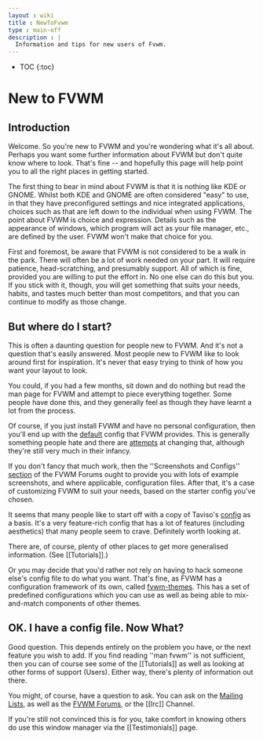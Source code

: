 ```yaml
---
layout : wiki
title : NewToFvwm
type : main-off
description : |
  Information and tips for new users of Fvwm.
---
```

* TOC
{:toc}

# New to FVWM

## Introduction 

Welcome.  So you're new to FVWM and you're wondering what it's all about.
Perhaps you want some further information about FVWM but don't quite know
where to look.  That's fine -- and hopefully this page will help point you
to all the right places in getting started.

The first thing to bear in mind about FVWM is that it is nothing
like KDE or GNOME. Whilst both KDE and GNOME are often considered
"easy" to use, in that they have preconfigured settings and nice
integrated applications, choices such as that are left down to the
individual when using FVWM. The point about FVWM is choice and
expression. Details such as the appearance of windows, which
program will act as your file manager, etc., are defined by the
user. FVWM won't make that choice for you.

First and foremost, be aware that FVWM is not considered to be a
walk in the park. There will often be a lot of work needed on your
part. It will require patience, head-scratching, and presumably
support. All of which is fine, provided you are willing to put the
effort in. No one else can do this but you. If you stick with it,
though, you will get something that suits your needs, habits, and
tastes much better than most competitors, and that you can continue
to modify as those change.

## But where do I start?

This is often a daunting question for people new to FVWM.  And it's not a
question that's easily answered.  Most people new to FVWM like to look
around first for inspiration.  It's never that easy trying to think of how
you want your layout to look.

You could, if you had a few months, sit down and do nothing but
read the man page for FVWM and attempt to piece everything
together. Some people have done this, and they generally feel as
though they have learnt a lot from the process.

Of course, if you just install FVWM and have no personal
configuration, then you'll end up with the
[default](http://linuxgazette.net/105/adam.html) config that FVWM
provides. This is generally something people hate and there are
[attempts](http://www.fvwmforums.org/phpBB3/viewtopic.php?t=205) at
changing that, although they're still very much in their infancy.

If you don't fancy that much work, then the ''Screenshots and Configs''
[section](http://www.fvwmforums.org/phpBB3/viewforum.php?f=39) of
the FVWM Forums ought to provide you with lots of example
screenshots, and where applicable, configuration files. After that,
it's a case of customizing FVWM to suit your needs, based on the
starter config you've chosen.

It seems that many people like to start off with a copy of Taviso's
[config](http://fvwm.org/screenshots/desktops/Tavis_Ormandy-desk-1152x864/fvwmrc) as a basis.
It's a very feature-rich config that has a lot of features (including
aesthetics) that many people seem to crave.   Definitely worth looking at.

There are, of course, plenty of other places to get more
generalised information. (See [[Tutorials]].)

Or you may decide that you'd rather not rely on having to hack
someone else's config file to do what you want. That's fine, as
FVWM has a configuration framework of its own, called
[fvwm-themes](http://fvwm-themes.sf.net). This has a set of
predefined configurations which you can use as well as being able
to mix-and-match components of other themes.

## OK.  I have a config file.  Now What?

Good question. This depends entirely on the problem you have, or
the next feature you wish to add. If you find reading ''man fvwm''
is not sufficient, then you can of course see some of the
[[Tutorials]] as well as looking at other forms of support (Users).
Either way, there's plenty of information out there.

You might, of course, have a question to ask. You can ask on the
[Mailing Lists](http://fvwm.org/contact/), as well as the [FVWM
Forums](http://fvwmforums.org/), or the [[Irc]] Channel.

If you're still not convinced this is for you, take comfort in knowing
others do use this window manager via the [[Testimonials]] page.  

